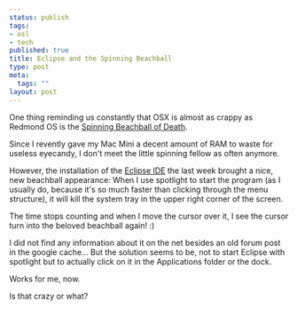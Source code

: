 ```yaml
--- 
status: publish
tags: 
- osl
- tech
published: true
title: Eclipse and the Spinning Beachball
type: post
meta: 
  tags: ""
layout: post
---
```

One thing reminding us constantly that OSX is almost as crappy as Redmond OS is the <a href="http://en.wikipedia.org/wiki/Spinning_wait_cursor">Spinning Beachball of Death</a>.

<!-- "http://static.flickr.com/29/49272751_1f6d7781a0_m.jpg" alt="Beach Ball; CC-licensed; Source: http://flickr.com/photos/esyooee/49272751/" class="alignright" -->
Since I revently gave my Mac Mini a decent amount of RAM to waste for useless eyecandy, I don't meet the little spinning fellow as often anymore.

However, the installation of the <a href="http://www.eclipse.org/">Eclipse IDE</a> the last week brought a nice, new beachball appearance: When I use spotlight to start the program (as I usually do, because it's so much faster than clicking through the menu structure), it will kill the system tray in the upper right corner of the screen.

The time stops counting and when I move the cursor over it, I see the cursor turn into the beloved beachball again! :)

I did not find any information about it on the net besides an old forum post in the google cache... But the solution seems to be, not to start Eclipse with spotlight but to actually click on it in the Applications folder or the dock.

Works for me, now.

Is that crazy or what?
